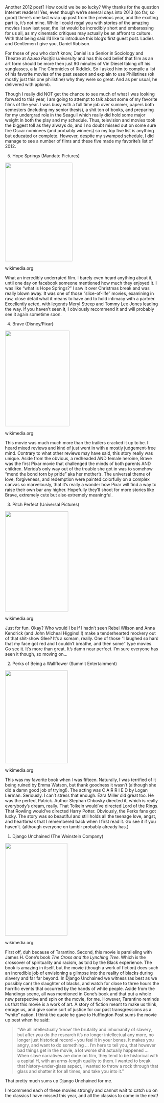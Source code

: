 Another 2012 post? How could we be so lucky? Why thanks for the question Internet readers! Yes, even though we&#8217;re several days into 2013 (so far, so good) there&#8217;s one last wrap up post from the previous year, and the exciting part is, it&#8217;s not mine. While I could regal you with stories of the amazing movies I saw last year, the list would be incredibly short and embarassing for us all, as my cinematic critiques may actually be an affront to culture. With that being said I&#8217;d like to introduce this blog&#8217;s first guest post. Ladies and Gentlemen I give you, Daniel Robison.

For those of you who don&#8217;t know, Daniel is a Senior in Sociology and Theatre at _Azusa Pacific University_ and has this odd belief that film as an art form should be more then just 90 minutes of Vin Diesel taking off his sunglasses, a la The Chronicles of Riddick. So I asked him to compile a list of his favorite movies of the past season and explain to use Philistines (ok mostly just this one philistine) why they were so great. And as per usual, he delivered with aplomb.



<guestpost>

Though I really did NOT get the chance to see much of what I was looking forward to this year, I am going to attempt to talk about some of my favorite films of the year. I was busy with a full time job over summer, papers both semesters (including my senior thesis), a shit ton of books, and preparing for my undergrad role in the Seagull which really did hold some major weight in both the play and my schedule. Thus, television and movies took the biggest toll as they always do, and I no doubt missed out on some sure fire Oscar nominees (and probably winners) so my top five list is anything but educated or complete. However, despite my swamped schedule, I did manage to see a number of films and these five made my favorite’s list of 2012.



5. Hope Springs (Mandate Pictures)<figure style="width: 220px" class="wp-caption alignnone">

<img alt="" src="http://upload.wikimedia.org/wikipedia/en/thumb/0/03/Hope_Springs_2012.jpg/220px-Hope_Springs_2012.jpg" width="220" height="321" /><figcaption class="wp-caption-text">wikimedia.org</figcaption></figure> 

What an incredibly underrated film. I barely even heard anything about it, until one day on facebook someone mentioned how much they enjoyed it. I was like “what is Hope Springs?” I saw it over Christmas break and was really blown away. It was one of those “slice-of-life” movies, examining in raw, close detail what it means to have and to hold intimacy with a partner. Excellently acted, with legends Meryl Streep and Tommy Lee Jones leading the way. If you haven’t seen it, I obviously recommend it and will probably see it again sometime soon.



4. Brave (Disney/Pixar)<figure style="width: 210px" class="wp-caption alignnone">

<img class=" " alt="" src="http://upload.wikimedia.org/wikipedia/en/9/96/Brave_Poster.jpg" width="210" height="311" /><figcaption class="wp-caption-text">wikimedia.org</figcaption></figure> 

This movie was much much more than the trailers cracked it up to be. I heard mixed reviews and kind of just went in with a mostly judgement-free mind. Contrary to what other reviews may have said, this story really was unique. Aside from the obvious, a redheaded AND female heroine, Brave was the first Pixar movie that challenged the minds of both parents AND children. Merida’s only way out of the trouble she got in was to somehow “mend the bond torn by pride” aka her mother’s. The universal theme of love, forgiveness, and redemption were painted colorfully on a complex canvas so marvelously, that it’s really a wonder how Pixar will find a way to raise their own bar any higher. Hopefully they’ll shoot for more stories like Brave, extremely cute but also extremely meaningful.



3. Pitch Perfect (Universal Pictures)<figure style="width: 206px" class="wp-caption alignnone">

<img class=" " alt="" src="http://upload.wikimedia.org/wikipedia/en/4/46/Promotional_poster_for_film_%22Pitch_Perfect%22.jpg" width="206" height="326" /><figcaption class="wp-caption-text">wikimedia.org</figcaption></figure> 

Just for fun. Okay? Who would I be if I hadn’t seen Rebel Wilson and Anna Kendrick (and John Micheal Higgins!!!) make a tenderhearted mockery out of that shit-show Glee? It’s a scream, really. One of those “I laughed so hard that my face got red and I couldn’t breathe, and then some” type movies. Go see it. It’s more than great. It’s damn near perfect. I’m sure everyone has seen it though, so moving on…



2. Perks of Being a Wallflower (Summit Entertainment)<figure style="width: 204px" class="wp-caption alignnone">

<img class=" " alt="" src="http://upload.wikimedia.org/wikipedia/en/0/0b/The_Perks_of_Being_a_Wallflower_Poster.jpg" width="204" height="302" /><figcaption class="wp-caption-text">wikimedia.org</figcaption></figure> 

This was my favorite book when I was fifteen. Naturally, I was terrified of it being ruined by Emma Watson, but thank goodness it wasn’t (although she did a damn good job of trying!). The acting was C A R R I E D by Logan Lerman. Seriously. I can’t stress that enough. Ezra Miller did great too. He was the perfect Patrick. Author Stephan Chbosky directed it, which is really everybody’s dream, really. That Tolkein would’ve directed Lord of the Rings. That Rowling would’ve directed Harry Potter. Obviously, the Perks fans got lucky. The story was so beautiful and still holds all the teenage love, angst, and heartbreak that I remembered back when I first read it. Go see it if you haven’t. (although everyone on tumblr probably already has.)



1. Django Unchained (The Weinstein Company)<figure style="width: 203px" class="wp-caption alignnone">

<img class=" " alt="" src="http://upload.wikimedia.org/wikipedia/en/8/8b/Django_Unchained_Poster.jpg" width="203" height="301" /><figcaption class="wp-caption-text">wikimedia.org</figcaption></figure> 

First off, duh because of Tarantino. Second, this movie is paralleling with James H. Cone’s book _The Cross and the Lynching Tree_. Which is the crossover of spirituality and racism, as told by the Black experience. The book is amazing in itself, but the movie (though a work of fiction) does such an incredible job of envisioning a glimpse into the reality of blacks during slavery and far far beyond. In Django Unchained we witness (as best as we possibly can) the slaughter of blacks, and watch for close to three hours the horrific events that occurred by the hands of white people. Aside from the Mandingo scene, all was mentioned in Cone’s book and that put a whole new perspective and spin on the movie, for me. However, Tarantino reminds us that this movie is a work of art. A story of fiction meant to make us think, enrage us, and give some sort of justice for our past transgressions as a “white” nation. I think the quote he gave to Huffington Post sums the movie up best when he said:



> “We all intellectually ‘know’ the brutality and inhumanity of slavery, but after you do the research it’s no longer intellectual any more, no longer just historical record – you feel it in your bones. It makes you angry, and want to do something … I’m here to tell you, that however bad things get in the movie, a lot worse shit actually happened … When slave narratives are done on film, they tend to be historical with a capital H, with an arms-length quality to them. I wanted to break that history-under-glass aspect, I wanted to throw a rock through that glass and shatter it for all times, and take you into it.”



That pretty much sums up Django Unchained for me.



I recommend each of these movies strongly and cannot wait to catch up on the classics I have missed this year, and all the classics to come in the next!



</guestpost>